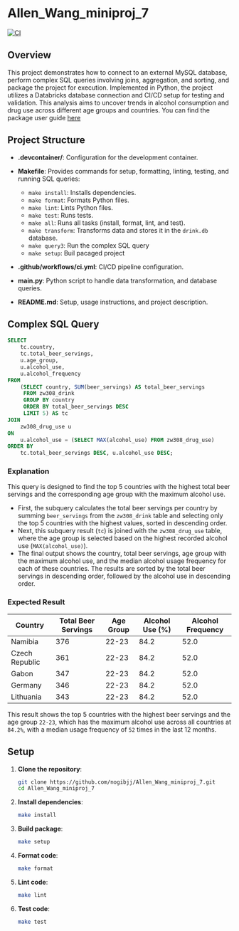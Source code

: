 # Allen_Wang_miniproj_7

[![CI](https://github.com/nogibjj/Allen_Wang_miniproj_7/actions/workflows/CICD.yml/badge.svg)](https://github.com/nogibjj/Allen_Wang_miniproj_7/actions/workflows/CICD.yml)

## Overview

This project demonstrates how to connect to an external MySQL database, perform complex SQL queries involving joins, aggregation, and sorting, and package the project for execution. Implemented in Python, the project utilizes a Databricks database connection and CI/CD setup for testing and validation. This analysis aims to uncover trends in alcohol consumption and drug use across different age groups and countries. You can find the package user guide [here]((https://github.com/nogibjj/Allen_Wang_miniproj_7/blob/main/user_guide.md))

## Project Structure

- **.devcontainer/**: Configuration for the development container.
- **Makefile**: Provides commands for setup, formatting, linting, testing, and running SQL queries:
  - `make install`: Installs dependencies.
  - `make format`: Formats Python files.
  - `make lint`: Lints Python files.
  - `make test`: Runs tests.
  - `make all`: Runs all tasks (install, format, lint, and test).
  - `make transform`: Transforms data and stores it in the `drink.db` database.
  - `make query3`: Run the complex SQL query
  - `make setup`: Buil pacaged project

- **.github/workflows/ci.yml**: CI/CD pipeline configuration.
- **main.py**: Python script to handle data transformation, and database queries.
- **README.md**: Setup, usage instructions, and project description.

## Complex SQL Query

```sql
SELECT 
    tc.country,
    tc.total_beer_servings,
    u.age_group,
    u.alcohol_use,
    u.alcohol_frequency
FROM 
    (SELECT country, SUM(beer_servings) AS total_beer_servings 
     FROM zw308_drink 
     GROUP BY country 
     ORDER BY total_beer_servings DESC 
     LIMIT 5) AS tc
JOIN 
    zw308_drug_use u 
ON 
    u.alcohol_use = (SELECT MAX(alcohol_use) FROM zw308_drug_use) 
ORDER BY 
    tc.total_beer_servings DESC, u.alcohol_use DESC;
```

### Explanation
This query is designed to find the top 5 countries with the highest total beer servings and the corresponding age group with the maximum alcohol use.

- First, the subquery calculates the total beer servings per country by summing `beer_servings` from the `zw308_drink` table and selecting only the top 5 countries with the highest values, sorted in descending order.
- Next, this subquery result (`tc`) is joined with the `zw308_drug_use` table, where the age group is selected based on the highest recorded alcohol use (`MAX(alcohol_use)`).
- The final output shows the country, total beer servings, age group with the maximum alcohol use, and the median alcohol usage frequency for each of these countries. The results are sorted by the total beer servings in descending order, followed by the alcohol use in descending order.

### Expected Result

| Country         | Total Beer Servings | Age Group | Alcohol Use (%) | Alcohol Frequency |
|-----------------|--------------------|-----------|-----------------|-------------------|
| Namibia         | 376                | 22-23     | 84.2            | 52.0              |
| Czech Republic  | 361                | 22-23     | 84.2            | 52.0              |
| Gabon           | 347                | 22-23     | 84.2            | 52.0              |
| Germany         | 346                | 22-23     | 84.2            | 52.0              |
| Lithuania       | 343                | 22-23     | 84.2            | 52.0              |

This result shows the top 5 countries with the highest beer servings and the age group `22-23`, which has the maximum alcohol use across all countries at `84.2%`, with a median usage frequency of `52` times in the last 12 months.



## Setup

1. **Clone the repository**:

    ```bash
    git clone https://github.com/nogibjj/Allen_Wang_miniproj_7.git
    cd Allen_Wang_miniproj_7
    ```

2. **Install dependencies**:

    ```bash
    make install
    ```

3. **Build package**:

    ```bash
    make setup
    ```

4. **Format code**:

    ```bash
    make format
    ```

5. **Lint code**:

    ```bash
    make lint
    ```

6. **Test code**:

    ```bash
    make test
    ```
